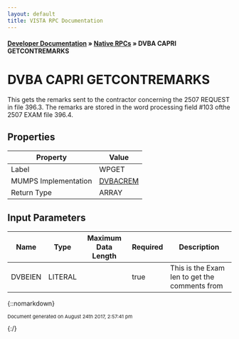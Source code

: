 ```yaml
---
layout: default
title: VISTA RPC Documentation
---
```


#### [Developer Documentation](../index) &#187; [Native RPCs](TableOfContents) &#187; DVBA CAPRI GETCONTREMARKS<br/>
# DVBA CAPRI GETCONTREMARKS

This gets the remarks sent to the contractor concerning the 2507 REQUEST in file 396.3. The remarks are stored in the word processing field #103 ofthe 2507 EXAM file 396.4.

## Properties

Property | Value
--- | ---
Label | WPGET
MUMPS Implementation | [DVBACREM](http://code.osehra.org/dox/Routine_DVBACREM_source.html)
Return Type | ARRAY


## Input Parameters

Name | Type | Maximum Data Length | Required | Description
--- | --- | --- | --- | ---
DVBEIEN | LITERAL |  | true | This is the Exam Ien to get the comments from



{::nomarkdown} <br/><p style="font-size: 11px">Document generated on August 24th 2017, 2:57:41 pm</p>{:/}